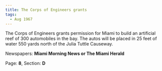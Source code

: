 ```yaml
---  
title: The Corps of Engineers grants  
tags:  
  - Aug 1967  
---  
```

  
The Corps of Engineers grants permission for Miami to build an artificial reef of 300 automobiles in the bay. The autos will be placed in 25 feet of water 550 yards north of the Julia Tuttle Causeway.  
  
Newspapers: **Miami Morning News or The Miami Herald**  
  
Page: **8**, Section: **D** 
